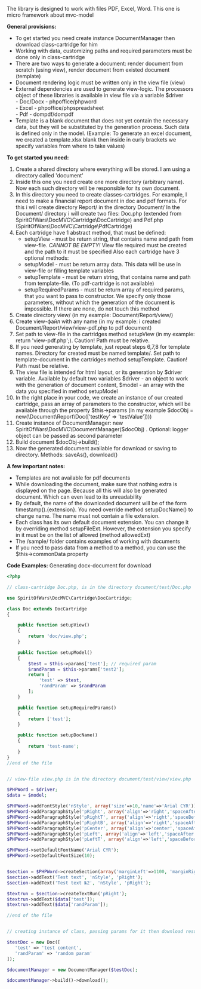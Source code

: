 The library is designed to work with files PDF, Excel, Word.
This one is micro framework about mvc-model

**General provisions:**
- To get started you need create instance DocumentManager then download class-cartridge for him
- Working with data, customizing paths and required parameters must be done only in class-cartridge
- There are two ways to generate a document: render document from scratch (using view), render document from existed document (template)
- Document rendering logic must be written only in the view file (view)
- External dependencies are used to generate view-logic. The processors object of these libraries is available in
view file via a variable $driver  
       - Doc/Docx - phpoffice/phpword  
       - Excel - phpoffice/phpspreadsheet  
       - Pdf - dompdf/dompdf
- Template is a blank document that does not yet contain the necessary data, but they will be substituted by the
generation process. Such data is defined only in the model. (Example: To generate an excel document, we created a 
template.xlsx blank then inside in curly brackets we specify variables from where to take values)


**To get started you need:**
1) Create a shared directory where everything will be stored. I am using a directory called 'document'
2) Inside this one you need create one more directory (arbitrary name). Now each such directory will be responsible for 
its own document.
3) In this directory you need to create classes-cartridges.
For example, I need to make a financial report document in doc and pdf formats.
For this i will create directory Report/ in the directory Document/
In the Document/ directory i will create two files: Doc.php (extended from SpiritOfWars\DocMVC\Cartridge\DocCartridge) 
and Pdf.php (SpiritOfWars\DocMVC\Cartridge\PdfCartridge)
4) Each cartridge have 1 abstract method, that must be defined:
    - setupView - must be return string, that contains name and path from view-file. _CANNOT BE EMPTY!_ View file required
must be created and the path to it must be specified
   Also each cartridge have 3 optional methods:
    - setupModel - must be return array data. This data will be use in view-file or filling template variables
    - setupTemplate - must be return string, that contains name and path from template-file. (To pdf-cartridge is not available)
    - setupRequiredParams - must be return array of required params, that you want to pass to constructor.
     We specify only those parameters, without which the generation of the document is impossible. If there are none, 
do not touch this method
5) Create directory view/ (in my example: Document/Report/view/)
6) Create view-файл with any name (in my example: i created Document/Report/view/view-pdf.php to pdf document)
7) Set path to view-file in the cartridges method setupView (in my example: return 'view-pdf.php';).
Caution! Path must be relative.
8) If you need generating by template, just repeat steps 6,7,8 for template names. Directory for created must be named template/. 
Set path to template-document in the cartridges method setupTemplate. Caution! Path must be relative.
9) The view file is intended for html layout, or its generation by $driver variable. Available by default
two variables $driver - an object to work with the generation of document content, $model - an array with the data you 
specified in method setupModel
10) In the right place in your code, we create an instance of our created cartridge, pass an array of parameters to the constructor,
which will be available through the property $this->params (in my example $docObj = new(\Document\Report\Doc(['testKey' => 'testValue'])))
11) Create instance of DocumentManager: new SpiritOfWars\DocMVC\DocumentManager($docObj) . Optional: logger object can 
be passed as second parameter
12) Build document $docObj->build();
13) Now the generated document available for download or saving to directory. Methods: saveAs(), download()


**A few important notes:**

 - Templates are not available for pdf documents
 - While downloading the document, make sure that nothing extra is displayed on the page. Because all this will also be
generated document. Which can even lead to its unreadability
 - By default, the name of the downloaded document will be of the form timestamp().{extension}. You need override method 
 setupDocName() to change name. The name must not contain a file extension.
 - Each class has its own default document extension. You can change it by overriding method setupFileExt.
 However, the extension you specify in it must be on the list of allowed (method allowedExt)
 - The /sample/ folder contains examples of working with documents
 - If you need to pass data from a method to a method, you can use the $this->commonData property
 
 
 **Code Examples:**
 Generating docx-document for download
 
 ```php
 <?php
 
 // class-cartridge Doc.php, is in the directory document/test/Doc.php
 
 use SpiritOfWars\DocMVC\Cartridge\DocCartridge;
 
 class Doc extends DocCartridge
 {
 
     public function setupView()
     {
         return 'doc/view.php';
     }
 
     public function setupModel()
     {
         $test = $this->params['test']; // required param
         $randParam = $this->params['test2'];
         return [
             'test' => $test,
             'randParam' => $randParam
         ];
     }
 
     public function setupRequiredParams()
     {
         return ['test'];
     }
 
     public function setupDocName()
     {
         return 'test-name';
     }
 }
 //end of the file
 
 
 // view-file view.php is in the directory document/test/view/view.php
 
 $PHPWord = $driver;
 $data = $model;
 
 $PHPWord->addFontStyle('nStyle', array('size'=>10,'name'=>'Arial CYR'));
 $PHPWord->addParagraphStyle('pRight', array('align'=>'right','spaceAfter'=>0));
 $PHPWord->addParagraphStyle('pRightT', array('align'=>'right','spaceBefore'=>400,'spaceAfter'=>0));
 $PHPWord->addParagraphStyle('pRightB', array('align'=>'right','spaceAfter'=>400,'spaceAfter'=>0));
 $PHPWord->addParagraphStyle('pCenter', array('align'=>'center','spaceAfter'=>0));
 $PHPWord->addParagraphStyle('pLeft', array('align'=>'left','spaceAfter'=>0));
 $PHPWord->addParagraphStyle('pLeftT', array('align'=>'left','spaceBefore'=>400,'spaceAfter'=>0));
 
 $PHPWord->setDefaultFontName('Arial CYR');
 $PHPWord->setDefaultFontSize(10);
 
 
 $section = $PHPWord->createSection(array('marginLeft'=>1100, 'marginRight'=>1100, 'marginTop'=>1100, 'marginBottom'=>1100));
 $section->addText('Test text', 'nStyle', 'pRight');
 $section->addText('Test text №2', 'nStyle', 'pRight');
 
 $textrun = $section->createTextRun('pRight');
 $textrun->addText($data['test']);
 $textrun->addText($data['randParam']);
 
 //end of the file
 
 
 // creating instance of class, passing params for it then download result document
 
 $testDoc = new Doc([
    'test' => 'test content',
    'randParam' => 'random param'
 ]);

 $documentManager = new DocumentManager($testDoc);

 $documentManager->build()->download();